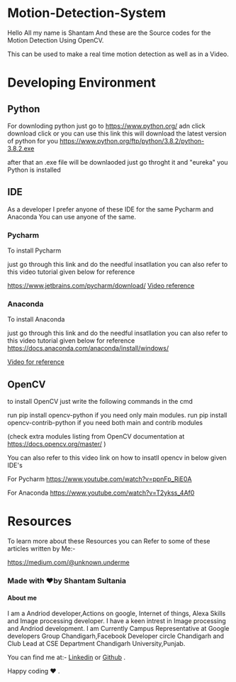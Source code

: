 # Motion-Detection-System

Hello All my name is Shantam And these are the Source codes for the Motion Detection Using OpenCV.

This can be used to make a real time motion detection as well as in a Video. 

# Developing Environment 

## Python 

For downloding python just go to https://www.python.org/ adn click download click or you can use this link this will download the latest version of python for you https://www.python.org/ftp/python/3.8.2/python-3.8.2.exe

after that an .exe file will be downlaoded just go throght it and "eureka" you Python is installed


## IDE 

As a developer I prefer anyone of these IDE for the same Pycharm and Anaconda You can use anyone of the same.

### Pycharm

To install Pycharm 

just go through this link and do the needful insatllation you can also refer to this video tutorial given below for reference 

https://www.jetbrains.com/pycharm/download/
[Video reference](https://www.youtube.com/watch?v=AUiM1UaRCPc) 

### Anaconda 

To install Anaconda

just go through this link and do the needful insatllation you can also refer to this video tutorial given below for reference 
https://docs.anaconda.com/anaconda/install/windows/

[Video for reference](https://www.youtube.com/watch?v=T3ff57rxTa8)

## OpenCV 

to install OpenCV just write the following commands in the cmd 

run pip install opencv-python if you need only main modules.
run pip install opencv-contrib-python if you need both main and contrib modules 

(check extra modules listing from OpenCV documentation at https://docs.opencv.org/master/ )

You can also refer to this video link on how to insatll opencv in below given IDE's

For Pycharm
https://www.youtube.com/watch?v=ppnFp_RiE0A

For Anaconda
https://www.youtube.com/watch?v=T2ykss_4Af0

# Resources 

To learn more about these Resources you can Refer to some of these articles written by Me:-

https://medium.com/@unknown.underme

### Made with ❤️by Shantam Sultania
#### About me

I am a Andriod developer,Actions on google, Internet of things, Alexa Skills and Image processing developer.
I have a keen intrest in Image processing and Andriod development.
I am Currently Campus Representative at Google developers Group Chandigarh,Facebook Developer circle Chandigarh and Club Lead at CSE Department Chandigarh University,Punjab.

You can find me at:-
[Linkedin](https://www.linkedin.com/in/shantam-sultania-737084175/) or [Github](https://github.com/shantamsultania) .

Happy coding ❤️ .
